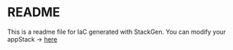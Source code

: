 # README
This is a readme file for IaC generated with StackGen.
You can modify your appStack -> [here](http://main.dev.stackgen.com/appstacks/d4dfbf58-76d5-4492-98b1-6699f40a4468)
